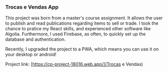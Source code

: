 <h3>Trocas e Vendas App</h3>

This project was born from a master's course assignment. It allows the user to publish and read publications regarding items to sell or trade.
I took the chance to pratice my React skills, and experienced other software like Algolia. Furthermore, I used Firebase, as often, to quickly set up the database and authentication.

Recently, I upgraded the project to a PWA, which means you can use it on your desktop or android!

Project link:
[https://cp-project-18016.web.app/](Trocas e Vendas)
